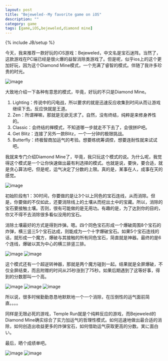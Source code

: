 ```yaml
---
layout: post
title: "Bejeweled--My favorite game on iOS"
description: ""
category: game
tags: [game,iOS,bejeweled,diamond mine]
---
```

{% include JB/setup %}

今天，我来推荐一款好玩的iOS游戏：Bejeweled，中文名是宝石迷阵。当然了，这款游戏在PC端已经是很火爆的益智消除类游戏了。但是呢，似乎ios上的这个更加好玩，因为这个Diamond Mine模式，一个充满了睿智的模式。伴随了我许多珍贵的时光。

![image](/media/bejeweled/IMG_0287.PNG)

大致地介绍一下各种有意思的模式，毕竟，好玩的不只是Diamond Mine。

1. Lighting：传说中的闪电战，所以要求的就是迅速反应收集到时间从而让游戏继续下去。反应快就是王道。
2. Zen：所谓禅嘛，那就是无欲无求了。自然，没有终结，纯粹是来修身养性的。
3. Classic：会终结的禅模式，不知道哪一步就走不下去了，会很拼IP吧。
4. Get Blitz：连接了另外一款Blitz，一个一分钟的极限挑战。
5. Butterfly：终极智商加运气的考验。想要练统筹调控，想要连耐性就来试试吧。

我就来专门介绍Diamond Mine了，毕竟，我只玩这个模式的说。为什么呢，我觉得这个模式是一个让你快速做出最有利选择的模式。也就是说，要快，要合适，就是贪心算法吧，但是呢，运气决定了分数的上限。真的是，某事在人，成事在天的感觉。

![image](/media/bejeweled/IMG_0289.PNG)

初始阶段有1：30时间，你要做的是让3个以上同色的宝石连线，从而消除。但是，你要做的不仅如此，还要消除线上的土壤从而挖出土中的宝藏。所以，消除的宝石要接触土壤。否则，很有可能做的是无用功。有趣的是，为了达到你的目的，你又不得不去消除很多看似没用的宝石。

消除土壤最好的方式是得到炸弹。嗯。四个同色宝石形成一个爆破周围8个宝石的炸弹，横三竖三5个宝石达成，则能成为一个十字爆破宝石。如果5个宝石连线的话，就形成一个魔方，爆破与其接触的所有同色宝石，简直就是神器。最终的是6个连线，爆破以其为中心的横三排竖三排。

![image](/media/bejeweled/IMG_0297.PNG)
![image](/media/bejeweled/IMG_0300.PNG)

这个模式还有一个超逆转神器，那就是两个魔方碰到一起。结果就是全屏爆破，不仅全屏结束，而且附赠的时间从25秒涨到了75秒。如果后期遇到了这等好事，得到的分数那叫一个高。

![image](/media/bejeweled/IMG_0309.PNG)
![image](/media/bejeweled/IMG_0310.PNG)
![image](/media/bejeweled/IMG_0312.PNG)

所以说，很多时候勤勤恳恳地默默地一个一个消除，在压倒性的运气面前简直。。。。

同样是无限必死的游戏，Temple Run就是个纯粹反应的游戏，而Bejeweled的Diamond Mine确实综合了实力加运气的哲理性模式。如何迅速地做出最合适的消除，如何创造出收益更多的炸弹宝石，如何借助运气获取更高的分数。実に面白い。

最后，晒个成绩单吧。

![image](/media/bejeweled/bejeweledgrade.jpg)
![image](/media/bejeweled/bejeweledrank.jpg)


